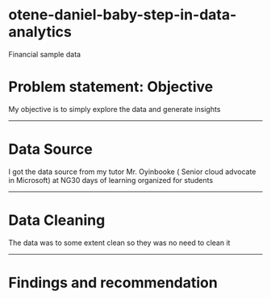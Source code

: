 # otene-daniel-baby-step-in-data-analytics
Financial sample data

# Problem statement: Objective
My objective is to simply explore the data and generate insights


----
# Data Source
I got the data source from my tutor Mr. Oyinbooke ( Senior cloud advocate in Microsoft) at NG30 days of learning organized for students


----
# Data Cleaning
The data was to some extent clean so they was no need to clean it


---
# Findings and recommendation
